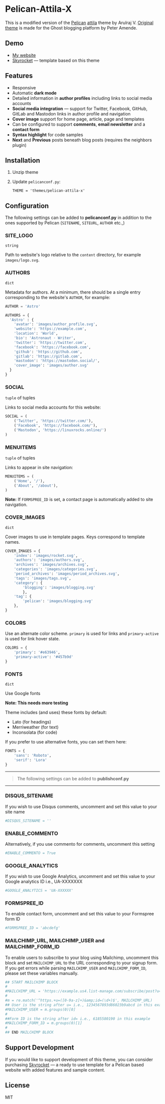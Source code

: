 # Pelican-Attila-X
This is a modified version of the [Pelican](https://github.com/getpelican/pelican) [attila](https://github.com/arulrajnet/attila) theme by Arulraj V. [Original theme](https://github.com/zutrinken/attila) is made for the Ghost blogging platform by Peter Amende.

## Demo
* [My website](https://vimaltech.com)
* [Skyrocket](https://skyrocket.vimaltech.com) — template based on this theme


## Features
- Responsive
- Automatic **dark mode**
- Detailed information in **author profiles** including links to social media accounts
- **Social media integration** — support for Twitter, Facebook, GitHub, GitLab and Mastodon links in author profile and navigation
- **Cover image** support for home page, article, page and templates
- Can be configured to support **comments**, **email newsletter** and a **contact form**
- **Syntax highlight** for code samples
- **Next** and **Previous** posts beneath blog posts (requires the neighbors plugin)

## Installation
1. Unzip theme
2. Update `pelicanconf.py`:
   
       THEME = 'themes/pelican-attila-x'
       
## Configuration
The following settings can be added to **pelicanconf.py** in addition to the ones supported by Pelican (`SITENAME`, `SITEURL`, `AUTHOR` etc.,)

### SITE_LOGO
`string`

Path to website's logo relative to the `content` directory, for example `images/logo.svg`.

### AUTHORS
`dict`

Metadata for authors. At a minimum, there should be a single entry corresponding to the website's `AUTHOR`, for example:

```python
AUTHOR = 'Astro'

AUTHORS = {
  'Astro' : {
    'avatar': 'images/author_profile.svg',
    'website': 'https://example.com',
    'location': 'World',
    'bio': 'Astronaut · Writer',
    'twitter': 'https://twitter.com',
    'facebook': 'https://facebook.com',
    'github': 'https://github.com',
    'gitlab': 'https://gitlab.com',
    'mastodon': 'https://mastodon.social/',
    'cover_image': 'images/author.svg'
  }
}
```

### SOCIAL
`tuple` of tuples

Links to social media accounts for this website:

```python
SOCIAL = (
    ('Twitter', 'https://twitter.com/'),
    ('Facebook', 'https://facebook.com/'),
    ('Mastodon', 'https://linuxrocks.online/')
)
```

### MENUITEMS
`tuple` of tuples

Links to appear in site navigation:

```python
MENUITEMS = (
    ('Home', '/'),
    ('About', '/about'),
)
```

**Note:** If `FORMSPREE_ID` is set, a contact page is automatically added to site navigation.

### COVER_IMAGES
`dict`

Cover images to use in template pages. Keys correspond to template names.

```python
COVER_IMAGES = {
    'index': 'images/rocket.svg',
    'authors': 'images/authors.svg',
    'archives': 'images/archives.svg',
    'categories': 'images/categories.svg',
    'period_archives': 'images/period_archives.svg',
    'tags': 'images/tags.svg',
    'category': {
        'blogging': 'images/blogging.svg'
        },
    'tag': {
        'pelican': 'images/blogging.svg'
    },
}
```

### COLORS
Use an alternate color scheme. `primary` is used for links and `primary-active` is used for link hover state.

```python
COLORS = {
    'primary': '#e63946',
    'primary-active': '#457b9d' 
}
```

### FONTS
`dict`

Use Google fonts 

**Note: This needs more testing**

Theme includes (and uses) these fonts by default:
* Lato (for headings)
* Merriweather (for text)
* Inconsolata (for code)

If you prefer to use alternative fonts, you can set them here:

```python
FONTS = {
    'sans': 'Roboto',
    'serif': 'Lora'
}
```

---

> The following settings can be added to **publishconf.py**

---
### DISQUS_SITENAME
If you wish to use Disqus comments, uncomment and set this value to your site name

```python
#DISQUS_SITENAME = ''
```

### ENABLE_COMMENTO
Alternatively, if you use commento for comments, uncomment this setting

```python
#ENABLE_COMMENTO = True
```

### GOOGLE_ANALYTICS
If you wish to use Google Analytics, uncomment and set this value to your Google analytics ID i.e., UA-XXXXXXX

```python
#GOOGLE_ANALYTICS = 'UA-XXXXXX'
```

### FORMSPREE_ID
To enable contact form, uncomment and set this value to your Formspree form ID

```python
#FORMSPREE_ID = 'abcdefg'
```

### MAILCHIMP_URL, MAILCHIMP_USER and MAILCHIMP_FORM_ID
To enable users to subscribe to your blog using Mailchimp, uncomment this block and set `MAILCHIMP_URL` to the URL corresponding to your signup form. If you get errors while parsing `MAILCHIMP_USER` and `MAILCHIMP_FORM_ID`, please set
these variables manually.

```python
## START MAILCHIMP BLOCK
#
#MAILCHIMP_URL = 'https://example.us4.list-manage.com/subscribe/post?u=1234567893d86023b9abcd&amp;id=6185580190'
#
#m = re.match('^https.+u=([0-9a-z]+)&amp;id=(\d+)$', MAILCHIMP_URL)
## User is the string after u= i.e., 1234567893d86023b9abcd in this example
#MAILCHIMP_USER = m.groups(0)[0]
#
##Form ID is the string after id= i.e., 6185580190 in this example
#MAILCHIMP_FORM_ID = m.groups(0)[1]
#
## END MAILCHIMP BLOCK
```

## Support Development
If you would like to support development of this theme, you can consider purchasing [Skyrocket](https://gumroad.com/l/pelican-skyrocket) — a ready to use template for a Pelican based website with added features and sample content.

## License
MIT

